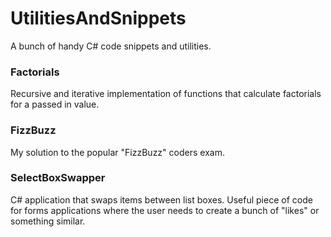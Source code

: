 # UtilitiesAndSnippets
A bunch of handy C# code snippets and utilities. 

### Factorials

Recursive and iterative implementation of functions that calculate factorials for a passed in value.

### FizzBuzz

My solution to the popular "FizzBuzz" coders exam.

### SelectBoxSwapper

C# application that swaps items between list boxes. Useful piece of code for forms applications where the user needs to create a bunch of "likes" or something similar. 
